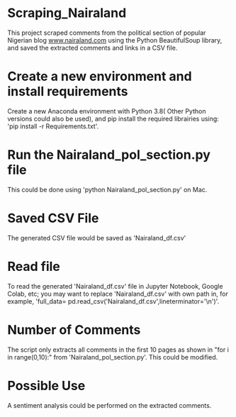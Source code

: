 # Scraping_Nairaland
This project scraped comments from the political section of popular Nigerian blog www.nairaland.com using the Python BeautifulSoup library, and saved the extracted comments and links in a CSV file.

# Create a new environment and install requirements 
Create a new Anaconda environment with Python 3.8( Other Python versions could also be used), and pip install the required librairies using: 
'pip install -r Requirements.txt'.

# Run the Nairaland_pol_section.py file 
This could be done using 'python Nairaland_pol_section.py' on Mac.

# Saved CSV File 
The generated CSV file would be saved as 'Nairaland_df.csv'

# Read file 
To read the generated 'Nairaland_df.csv' file in Jupyter Notebook, Google Colab, etc; you may want to replace 'Nairaland_df.csv' with own path in, for example,
'full_data= pd.read_csv('Nairaland_df.csv',lineterminator='\n')'.

# Number of Comments
The script only extracts all comments in the first 10 pages as shown in "for i in range(0,10):" from 'Nairaland_pol_section.py'. This could be modified.

# Possible Use
A sentiment analysis could be performed on the extracted comments.

